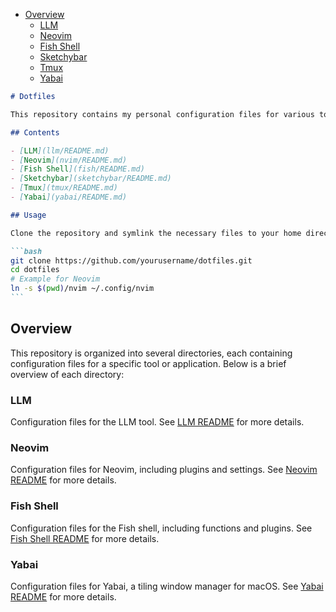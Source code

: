 <!--toc:start-->

- [Overview](#overview)
  - [LLM](#llm)
  - [Neovim](#neovim)
  - [Fish Shell](#fish-shell)
  - [Sketchybar](#sketchybar)
  - [Tmux](#tmux)
  - [Yabai](#yabai)
  <!--toc:end-->

````markdown
# Dotfiles

This repository contains my personal configuration files for various tools and applications.

## Contents

- [LLM](llm/README.md)
- [Neovim](nvim/README.md)
- [Fish Shell](fish/README.md)
- [Sketchybar](sketchybar/README.md)
- [Tmux](tmux/README.md)
- [Yabai](yabai/README.md)

## Usage

Clone the repository and symlink the necessary files to your home directory.

```bash
git clone https://github.com/yourusername/dotfiles.git
cd dotfiles
# Example for Neovim
ln -s $(pwd)/nvim ~/.config/nvim
```
````

## Overview

This repository is organized into several directories, each containing configuration files for a specific tool or application. Below is a brief overview of each directory:

### LLM

Configuration files for the LLM tool. See [LLM README](/llm/READ.md) for more details.

### Neovim

Configuration files for Neovim, including plugins and settings.
See [Neovim README](/nvim/README.md) for more details.

### Fish Shell

Configuration files for the Fish shell, including functions and plugins.
See [Fish Shell README](/fish/README.md) for more details.

### Yabai

Configuration files for Yabai, a tiling window manager for macOS.
See [Yabai README](/yabai/README.md) for more details.
